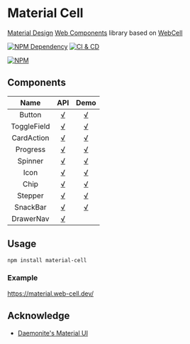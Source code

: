 # Material Cell

[Material Design][1] [Web Components][2] library based on [WebCell][3]

[![NPM Dependency](https://david-dm.org/EasyWebApp/material-cell.svg)][4]
[![CI & CD](https://github.com/EasyWebApp/material-cell/workflows/CI%20&%20CD/badge.svg)][5]

[![NPM](https://nodei.co/npm/material-cell.png?downloads=true&downloadRank=true&stars=true)][6]

## Components

|    Name     |                                   API                                    |                           Demo                           |
| :---------: | :----------------------------------------------------------------------: | :------------------------------------------------------: |
|   Button    |   [√](https://web-cell.dev/material-cell/interfaces/buttonprops.html)    |  [√](https://material.web-cell.dev/#components/button)   |
| ToggleField | [√](https://web-cell.dev/material-cell/interfaces/togglefieldprops.html) | [√](https://material.web-cell.dev/#components/formfield) |
| CardAction  | [√](https://web-cell.dev/material-cell/interfaces/cardactionprops.html)  |   [√](https://material.web-cell.dev/#components/card)    |
|  Progress   |  [√](https://web-cell.dev/material-cell/interfaces/progressprops.html)   | [√](https://material.web-cell.dev/#components/progress)  |
|   Spinner   |   [√](https://web-cell.dev/material-cell/interfaces/spinnerprops.html)   |  [√](https://material.web-cell.dev/#components/spinner)  |
|    Icon     |    [√](https://web-cell.dev/material-cell/interfaces/iconprops.html)     |   [√](https://material.web-cell.dev/#components/icon)    |
|    Chip     |    [√](https://web-cell.dev/material-cell/interfaces/chipprops.html)     |   [√](https://material.web-cell.dev/#components/chip)    |
|   Stepper   |   [√](https://web-cell.dev/material-cell/interfaces/stepperprops.html)   |  [√](https://material.web-cell.dev/#components/stepper)  |
|  SnackBar   |  [√](https://web-cell.dev/material-cell/interfaces/snackbarprops.html)   | [√](https://material.web-cell.dev/#components/snackbar)  |
|  DrawerNav  |  [√](https://web-cell.dev/material-cell/interfaces/drawernavprops.html)  |                                                          |

## Usage

```Shell
npm install material-cell
```

### Example

https://material.web-cell.dev/

## Acknowledge

-   [Daemonite's Material UI](https://daemonite.github.io/material/)

[1]: https://material.io/
[2]: https://www.webcomponents.org/
[3]: https://web-cell.dev/
[4]: https://david-dm.org/EasyWebApp/material-cell
[5]: https://github.com/EasyWebApp/material-cell/actions
[6]: https://nodei.co/npm/material-cell/
